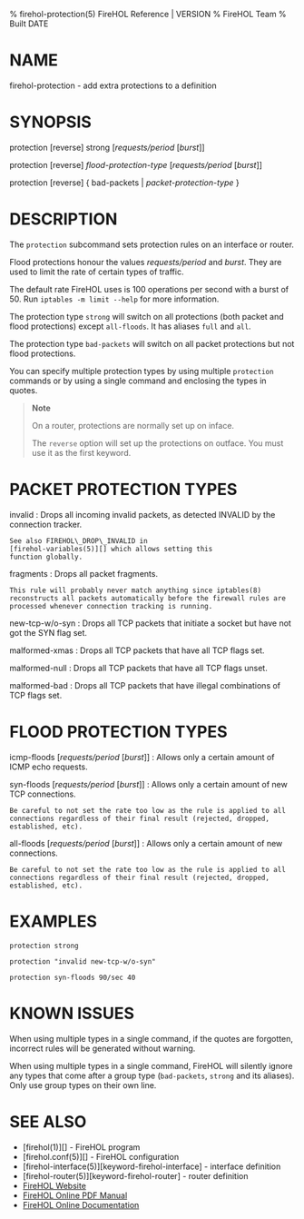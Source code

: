 % firehol-protection(5) FireHOL Reference | VERSION
% FireHOL Team
% Built DATE

# NAME

firehol-protection - add extra protections to a definition

<!--
contents-table:subcommand:protection:keyword-firehol-protection:N:*all forbidded*:Examine incoming packets per `interface` or `router` and filter out bad packets or limit request frequency.
  -->

# SYNOPSIS

protection [reverse] strong [*requests/period* [*burst*]]

protection [reverse] *flood-protection-type* [*requests/period* [*burst*]]

protection [reverse] { bad-packets | *packet-protection-type* }

# DESCRIPTION


The `protection` subcommand sets protection rules on an interface or
router.

Flood protections honour the values *requests/period* and *burst*. They
are used to limit the rate of certain types of traffic.

The default rate FireHOL uses is 100 operations per second with a burst
of 50. Run `iptables -m limit --help` for more information.

The protection type `strong` will switch on all protections (both packet
and flood protections) except `all-floods`. It has aliases `full` and
`all`.

The protection type `bad-packets` will switch on all packet protections
but not flood protections.

You can specify multiple protection types by using multiple `protection`
commands or by using a single command and enclosing the types in quotes.

> **Note**
>
> On a router, protections are normally set up on inface.
>
> The `reverse` option will set up the protections on outface. You must
> use it as the first keyword.


# PACKET PROTECTION TYPES


invalid
:   Drops all incoming invalid packets, as detected INVALID by the
    connection tracker.

    See also FIREHOL\_DROP\_INVALID in
    [firehol-variables(5)][] which allows setting this
    function globally.

fragments
:   Drops all packet fragments.

    This rule will probably never match anything since iptables(8)
    reconstructs all packets automatically before the firewall rules are
    processed whenever connection tracking is running.

new-tcp-w/o-syn
:   Drops all TCP packets that initiate a socket but have not got the
    SYN flag set.

malformed-xmas
:   Drops all TCP packets that have all TCP flags set.

malformed-null
:   Drops all TCP packets that have all TCP flags unset.

malformed-bad
:   Drops all TCP packets that have illegal combinations of TCP flags
    set.


# FLOOD PROTECTION TYPES


icmp-floods [*requests/period* [*burst*]]
:   Allows only a certain amount of ICMP echo requests.

syn-floods [*requests/period* [*burst*]]
:   Allows only a certain amount of new TCP connections.

    Be careful to not set the rate too low as the rule is applied to all
    connections regardless of their final result (rejected, dropped,
    established, etc).

all-floods [*requests/period* [*burst*]]
:   Allows only a certain amount of new connections.

    Be careful to not set the rate too low as the rule is applied to all
    connections regardless of their final result (rejected, dropped,
    established, etc).


# EXAMPLES

~~~~
protection strong

protection "invalid new-tcp-w/o-syn"

protection syn-floods 90/sec 40
~~~~

# KNOWN ISSUES

When using multiple types in a single command, if the quotes are
forgotten, incorrect rules will be generated without warning.

When using multiple types in a single command, FireHOL will silently
ignore any types that come after a group type (`bad-packets`, `strong`
and its aliases). Only use group types on their own line.


# SEE ALSO

* [firehol(1)][] - FireHOL program
* [firehol.conf(5)][] - FireHOL configuration
* [firehol-interface(5)][keyword-firehol-interface] - interface definition
* [firehol-router(5)][keyword-firehol-router] - router definition
* [FireHOL Website](http://firehol.org/)
* [FireHOL Online PDF Manual](http://firehol.org/firehol-manual.pdf)
* [FireHOL Online Documentation](http://firehol.org/documentation/)
